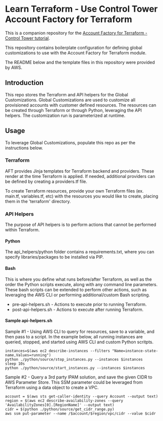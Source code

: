 # Learn Terraform - Use Control Tower Account Factory for Terraform

This is a companion repository for the [Account Factory for Terraform - Control Tower 
tutorial](https://github.com/ilhamkabir/aft-control-tower).

This repository contains boilerplate configuration for defining global
customizations to use with the Account Factory for Terraform
module. 

The README below and the template files in this repository were
provided by AWS.

## Introduction
This repo stores the Terraform and API helpers for the Global Customizations. Global Customizations are used to customize all provisioned accounts with customer defined resources. The resources can be created through Terraform or through Python, leveraging the API helpers. The customization run is parameterized at runtime.

## Usage
To leverage Global Customizations, populate this repo as per the instructions below.

### Terraform
AFT provides Jinja templates for Terraform backend and providers. These render at the time Terraform is applied. If needed, additional providers can be defined by creating a providers.tf file.

To create Terraform resources, provide your own Terraform files (ex. main.tf, variables.tf, etc) with the resources you would like to create, placing them in the 'terraform' directory.

### API Helpers
The purpose of API helpers is to perform actions that cannot be performed within Terraform.

#### Python
The api_helpers/python folder contains a requirements.txt, where you can specify libraries/packages to be installed via PIP.

#### Bash
This is where you define what runs before/after Terraform, as well as the order the Python scripts execute, along with any command line parameters. These bash scripts can be extended to perform other actions, such as leveraging the AWS CLI or performing additional/custom Bash scripting.

- pre-api-helpers.sh - Actions to execute prior to running Terraform.
- post-api-helpers.sh - Actions to execute after running Terraform.

#### Sample api-helpers.sh

Sample #1 - Using AWS CLI to query for resources, save to a variable, and then pass to a script. In the example below, all running instances are queried, stopped, and started using AWS CLI and custom Python scritpts.
```
instances=$(aws ec2 describe-instances --filters "Name=instance-state-name,Values=running")
python ./python/source/stop_instances.py --instances $instances
sleep 10s
python ./python/source/start_instances.py --instances $instances
```

Sample #2 - Query a 3rd party IPAM solution, and save the given CIDR to AWS Parameter Store. This SSM parameter could be leveraged from Terraform using a data object to create a VPC.
```
account = $(aws sts get-caller-identity --query Account --output text)
region = $(aws ec2 describe-availability-zones --query 'AvailabilityZones[0].[RegionName]' --output text)
cidr = $(python ./python/source/get_cidr_range.py)
aws ssm put-parameter --name /$account/$region/vpc/cidr --value $cidr
```
